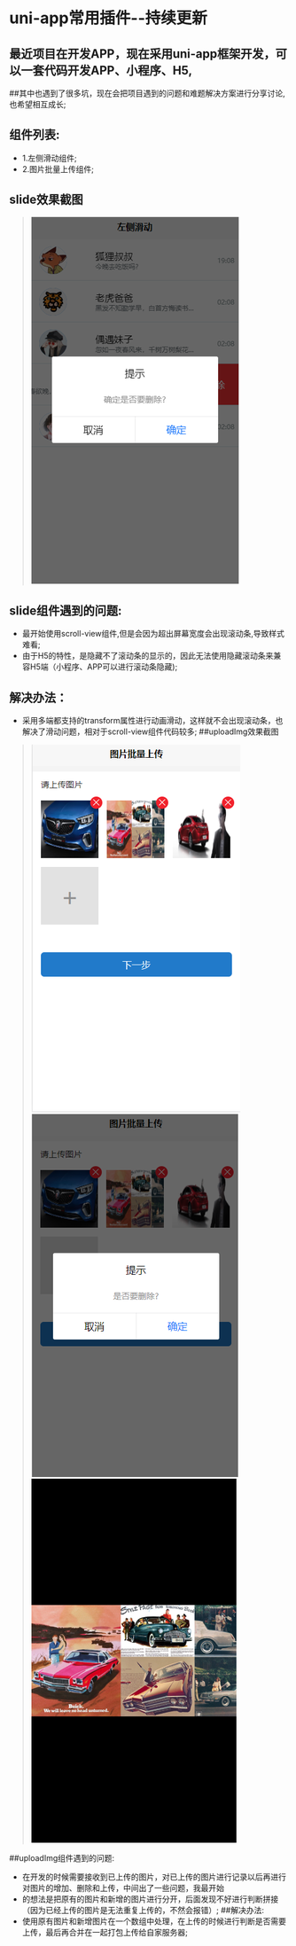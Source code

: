 # uni-app常用插件--持续更新 
## 最近项目在开发APP，现在采用uni-app框架开发，可以一套代码开发APP、小程序、H5,
##其中也遇到了很多坑，现在会把项目遇到的问题和难题解决方案进行分享讨论,也希望相互成长;
## 组件列表:
* 1.左侧滑动组件;
* 2.图片批量上传组件;
## slide效果截图
> ![](./img/silde/slide.png)
## slide组件遇到的问题:
* 最开始使用scroll-view组件,但是会因为超出屏幕宽度会出现滚动条,导致样式难看;
* 由于H5的特性，是隐藏不了滚动条的显示的，因此无法使用隐藏滚动条来兼容H5端（小程序、APP可以进行滚动条隐藏);
## 解决办法：
* 采用多端都支持的transform属性进行动画滑动，这样就不会出现滚动条，也解决了滑动问题，相对于scroll-view组件代码较多;
##uploadImg效果截图
> ![](./img/uploadImg/img01.png)
> ![](./img/uploadImg/img02.png)
> ![](./img/uploadImg/img03.png)

##uploadImg组件遇到的问题:
* 在开发的时候需要接收到已上传的图片，对已上传的图片进行记录以后再进行对图片的增加、删除和上传，中间出了一些问题，我最开始
* 的想法是把原有的图片和新增的图片进行分开，后面发现不好进行判断拼接（因为已经上传的图片是无法重复上传的，不然会报错）;
##解决办法:
* 使用原有图片和新增图片在一个数组中处理，在上传的时候进行判断是否需要上传，最后再合并在一起打包上传给自家服务器;
